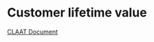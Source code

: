 # Customer lifetime value

[CLAAT Document](https://codelabs-preview.appspot.com/?file_id=1Ss94_nUTptV3lcUy9J7APphlsSRdb6uE6WH3aKiRQQ4#4)